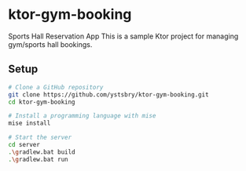 # ktor-gym-booking

Sports Hall Reservation App
This is a sample Ktor project for managing gym/sports hall bookings.

## Setup

```bash
# Clone a GitHub repository
git clone https://github.com/ystsbry/ktor-gym-booking.git
cd ktor-gym-booking

# Install a programming language with mise
mise install

# Start the server 
cd server
.\gradlew.bat build
.\gradlew.bat run
```
